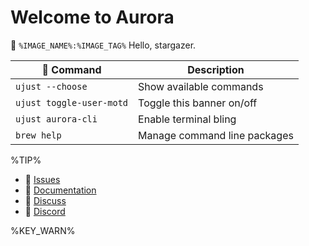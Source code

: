 # Welcome to Aurora

🔭  `%IMAGE_NAME%:%IMAGE_TAG%`
Hello, stargazer.

|  Command | Description |
| ------- | ----------- |
| `ujust --choose`  | Show available commands  |
| `ujust toggle-user-motd` | Toggle this banner on/off | 
| `ujust aurora-cli` | Enable terminal bling | 
| `brew help` | Manage command line packages | 

%TIP%

- **󰊤** [Issues](https://github.com/ublue-os/aurora/issues)
- **󰈙** [Documentation](https://docs.getaurora.dev/guides/basic-usage)
- **󰊌** [Discuss](https://universal-blue.discourse.group/)
- **󰙯** [Discord](https://discord.com/invite/WEu6BdFEtp)

%KEY_WARN%
